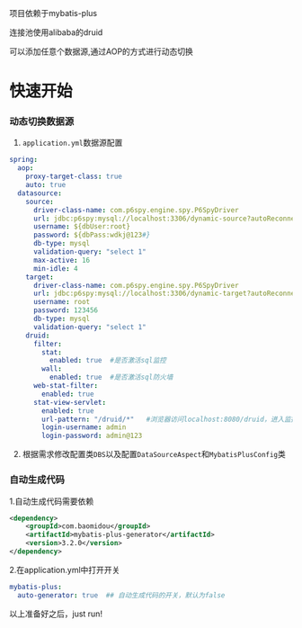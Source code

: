 项目依赖于mybatis-plus

连接池使用alibaba的druid

可以添加任意个数据源,通过AOP的方式进行动态切换

# 快速开始
### 动态切换数据源
1. `application.yml`数据源配置
```yaml
spring:
  aop:
    proxy-target-class: true
    auto: true
  datasource:
    source:
      driver-class-name: com.p6spy.engine.spy.P6SpyDriver
      url: jdbc:p6spy:mysql://localhost:3306/dynamic-source?autoReconnect=true&useUnicode=true&characterEncoding=UTF-8&useSSL=false
      username: ${dbUser:root}
      password: ${dbPass:wdkj@123#}
      db-type: mysql
      validation-query: "select 1"
      max-active: 16
      min-idle: 4
    target:
      driver-class-name: com.p6spy.engine.spy.P6SpyDriver
      url: jdbc:p6spy:mysql://localhost:3306/dynamic-target?autoReconnect=true&useUnicode=true&characterEncoding=UTF-8&useSSL=false
      username: root
      password: 123456
      db-type: mysql
      validation-query: "select 1"
    druid:
      filter:
        stat:
          enabled: true  #是否激活sql监控
        wall:
          enabled: true  #是否激活sql防火墙
      web-stat-filter:
        enabled: true
      stat-view-servlet:
        enabled: true
        url-pattern: "/druid/*"   #浏览器访问localhost:8080/druid，进入监控界面
        login-username: admin
        login-password: admin@123
```

2. 根据需求修改配置类`DBS`以及配置`DataSourceAspect`和`MybatisPlusConfig`类

### 自动生成代码
1.自动生成代码需要依赖
```xml
<dependency>
    <groupId>com.baomidou</groupId>
    <artifactId>mybatis-plus-generator</artifactId>
    <version>3.2.0</version>
</dependency>
```
2.在application.yml中打开开关
```yaml
mybatis-plus:
  auto-generator: true  ## 自动生成代码的开关，默认为false
```

以上准备好之后，just run!
